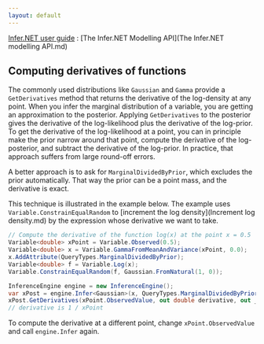 ```yaml
---
layout: default 
--- 
```

[Infer.NET user guide](index.md) : [The Infer.NET Modelling API](The Infer.NET modelling API.md)

## Computing derivatives of functions

The commonly used distributions like `Gaussian` and `Gamma` provide a `GetDerivatives` method that returns the derivative of the log-density at any point.  When you infer the marginal distribution of a variable, you are getting an approximation to the posterior.  Applying `GetDerivatives` to the posterior gives the derivative of the log-likelihood plus the derivative of the log-prior.  To get the derivative of the log-likelihood at a point, you can in principle make the prior narrow around that point, compute the derivative of the log-posterior, and subtract the derivative of the log-prior.
In practice, that approach suffers from large round-off errors.  

A better approach is to ask for `MarginalDividedByPrior`, which excludes the prior automatically.  That way the prior can be a point mass, and the derivative is exact.  

This technique is illustrated in the example below.  The example uses `Variable.ConstrainEqualRandom` to [increment the log density](Increment log density.md) by the expression whose derivative we want to take.

```csharp
// Compute the derivative of the function log(x) at the point x = 0.5
Variable<double> xPoint = Variable.Observed(0.5);
Variable<double> x = Variable.GammaFromMeanAndVariance(xPoint, 0.0);
x.AddAttribute(QueryTypes.MarginalDividedByPrior);
Variable<double> f = Variable.Log(x);
Variable.ConstrainEqualRandom(f, Gaussian.FromNatural(1, 0));

InferenceEngine engine = new InferenceEngine();
var xPost = engine.Infer<Gaussian>(x, QueryTypes.MarginalDividedByPrior);
xPost.GetDerivatives(xPoint.ObservedValue, out double derivative, out _);
// derivative is 1 / xPoint
```
To compute the derivative at a different point, change `xPoint.ObservedValue` and call `engine.Infer` again.
